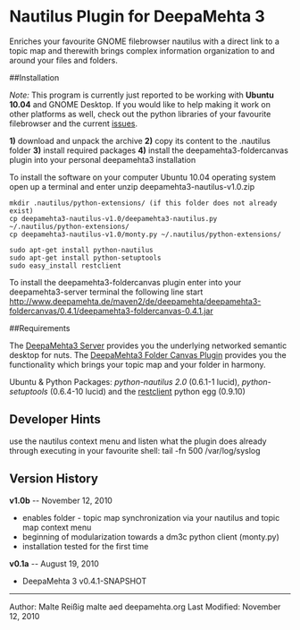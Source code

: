 Nautilus Plugin for DeepaMehta 3
================================

Enriches your favourite GNOME filebrowser nautilus with a direct link to a topic map and therewith brings complex information organization to and around your files and folders.

##Installation

_Note:_ This program is currently just reported to be working with **Ubuntu 10.04** and GNOME Desktop. If you would like to help making it work on other platforms as well, check out the python libraries of your favourite filebrowser and the current [issues](https://github.com/mukil/deepamehta3-nautilus/issues).

**1)** download and unpack the archive **2)** copy its content to the .nautilus folder **3)** install required packages **4)** install the deepamehta3-foldercanvas plugin into your personal deepamehta3 installation

To install the software on your computer Ubuntu 10.04 operating system open up a terminal and enter
    unzip deepamehta3-nautilus-v1.0.zip

    mkdir .nautilus/python-extensions/ (if this folder does not already exist)
    cp deepamehta3-nautilus-v1.0/deepamehta3-nautilus.py ~/.nautilus/python-extensions/
    cp deepamehta3-nautilus-v1.0/monty.py ~/.nautilus/python-extensions/

    sudo apt-get install python-nautilus
    sudo apt-get install python-setuptools
    sudo easy_install restclient

To install the deepamehta3-foldercanvas plugin enter into your deepamehta3-server terminal the following line
    start http://www.deepamehta.de/maven2/de/deepamehta/deepamehta3-foldercanvas/0.4.1/deepamehta3-foldercanvas-0.4.1.jar

##Requirements

The [DeepaMehta3 Server](https://github.com/jri/deepamehta3/downloads) provides you the underlying networked semantic desktop for nuts.
The [DeepaMehta3 Folder Canvas Plugin]() provides you the functionality which brings your topic map and your folder in harmony.

Ubuntu & Python Packages: _python-nautilus 2.0_ (0.6.1-1 lucid), _python-setuptools_ (0.6.4-10 lucid) and the [restclient](http://pypi.python.org/pypi/restclient/) python egg (0.9.10)

Developer Hints
-----------

use the nautilus context menu and listen what the plugin does already through executing in your favourite shell:
    tail -fn 500 /var/log/syslog

Version History
---------------
**v1.0b** -- November 12, 2010

* enables folder - topic map synchronization via your nautilus and topic map context menu
* beginning of modularization towards a dm3c python client (monty.py)
* installation tested for the first time

**v0.1a** -- August 19, 2010

* DeepaMehta 3 v0.4.1-SNAPSHOT

---------------------------------------------
Author: Malte Reißig malte aed deepamehta.org
Last Modified: November 12, 2010
